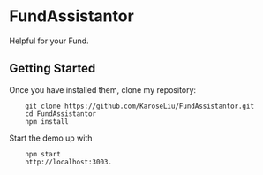 FundAssistantor
===============

Helpful for your Fund.

Getting Started
---------------

Once you have installed them, clone my repository:
		
		git clone https://github.com/KaroseLiu/FundAssistantor.git
		cd FundAssistantor
		npm install
		
Start the demo up with

		npm start
		http://localhost:3003.
